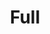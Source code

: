 ---
title:			"Full"
slug:			full
src:			/template-overviews/full
categories:		template landing-pages portfolios unstyled
description:	"An easy to use, full page image background template for Bootstrap 4 websites."
bump:			"Full page image background template."
img-src:		/img/templates/full.jpg
img-desc:		"Bootstrap Full Page Image Background"
layout:			template-overview

meta-title: "Full - Full Page Image Background Bootstrap 4"
meta-description: "A full page image background template for Bootstrap 4 built websites."

features:
  - Full page image background fixed to the html tag.
  - Fixed top navigation bar

long-description: "Full is a Bootstrap 4 HTML starter template for creating pages with a fixed, full page image background."

alt-version:		"no"
user-version:		"no"

v4-version:			"yes"
alt-v4:				"https://github.com/BlackrockDigital/startbootstrap-full/archive/v4-dev.zip"

redirect_from:
  - /full/
  - /full.php/
  - /templates/full.html/
  - /templates/full/
  - /templates/full/index.html
  - /downloads/full.zip/
---